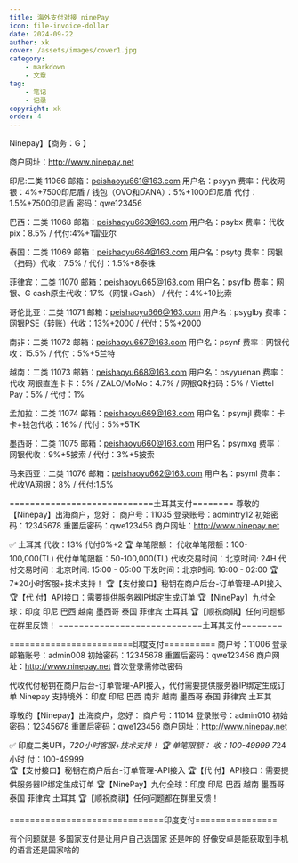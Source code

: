 ```yaml
---
title: 海外支付对接 ninePay
icon: file-invoice-dollar
date: 2024-09-22
auther: xk
cover: /assets/images/cover1.jpg
category:
    - markdown
    - 文章
tag: 
    - 笔记
    - 记录
copyright: xk
order: 4
---
```


Ninepay】【商务：G  】

商户网址：http://www.ninepay.net

印尼:二类   11066
邮箱：peishaoyu661@163.com
用户名：psyyn
费率：代收网银：4%+7500印尼盾 / 钱包（OVO和DANA）：5%+1000印尼盾    代付：1.5%+7500印尼盾
密码：qwe123456

巴西：二类    11068
邮箱：peishaoyu663@163.com
用户名：psybx
费率：代收pix：8.5% / 代付:4%+1雷亚尔

泰国：二类    11069
邮箱：peishaoyu664@163.com
用户名：psytg
费率：网银（扫码）代收：7.5% / 代付：1.5%+8泰铢

菲律宾：二类   11070
邮箱：peishaoyu665@163.com
用户名：psyflb
费率：网银、G cash原生代收：17%（网银+Gash） /  代付：4%+10比索

哥伦比亚：二类     11071
邮箱：peishaoyu666@163.com
用户名：psyglby
费率：网银PSE（转账）代收：13%+2000  /  代付：5%+2000

南非：二类   11072
邮箱：peishaoyu667@163.com
用户名：psynf
费率：网银代收：15.5%  /  代付：5%+5兰特

越南：二类    11073
邮箱：peishaoyu668@163.com
用户名：psyyuenan
费率：代收 网银直连卡卡：5%  /  ZALO/MoMo：4.7%  / 网银QR扫码：5% / Viettel Pay：5%   /   代付：1%

孟加拉：二类    11074
邮箱：peishaoyu669@163.com
用户名：psymjl
费率：卡卡+钱包代收：16% /    代付：5%+5TK

墨西哥：二类  11075
邮箱：peishaoyu660@163.com
用户名：psymxg
费率：网银代收：9%+5披索  /   代付：3%+5披索

马来西亚：二类   11076
邮箱：peishaoyu662@163.com
用户名：psyml
费率：代收VA网银：8% / 代付:1.5%


============================土耳其支付========
尊敬的【Ninepay】出海商户，您好：
商户号：11035
登录账号：admintry12
初始密码：12345678
重置后密码：qwe123456
商户网址：http://www.ninepay.net

✅  土耳其  代收：13% 代付6%+2
🏆 单笔限额：
代收单笔限额：100-100,000(TL)
代付单笔限额：50-100,000(TL)
代收交易时间：北京时间:   24H
代付交易时间：北京时间:  15:00 - 05:00
下发时间：北京时间: 16:00 - 02:00
🏆 7*20小时客服+技术支持！
🏆【支付接口】秘钥在商户后台-订单管理-API接入
🏆【代        付】API接口：需要提供服务器IP绑定生成订单
🏆【NinePay】九付全球：印度 印尼  巴西 越南  墨西哥 泰国 菲律宾 土耳其
🏆【顺祝商祺】任何问题都在群里反馈！
============================土耳其支付========

========================印度支付==========
商户号：11006
登录邮箱账号：admin008
初始密码：12345678
重置后密码：qwe123456
商户网址：http://www.ninepay.net
首次登录需修改密码

代收代付秘钥在商户后台-订单管理-API接入，代付需要提供服务器IP绑定生成订单
Ninepay 支持境外：印度 印尼  巴西 南非 越南  墨西哥  泰国 菲律宾 土耳其

尊敬的【Ninepay】出海商户，您好：
商户号：11014
登录账号：admin010
初始密码：12345678
重置后密码：qwe123456
商户网址：http://www.ninepay.net

✅  印度二类UPI，7*20小时客服+技术支持！
🏆 单笔限额：
收：100-49999    7*24小时
付：100-49999    
🏆【支付接口】秘钥在商户后台-订单管理-API接入
🏆【代        付】API接口：需要提供服务器IP绑定生成订单
🏆【NinePay】九付全球：印度 印尼  巴西 越南  墨西哥 泰国 菲律宾 土耳其
🏆【顺祝商祺】任何问题都在群里反馈！

==============================印度支付================


有个问题就是 多国家支付是让用户自己选国家 还是咋的 好像安卓是能获取到手机的语言还是国家啥的  
